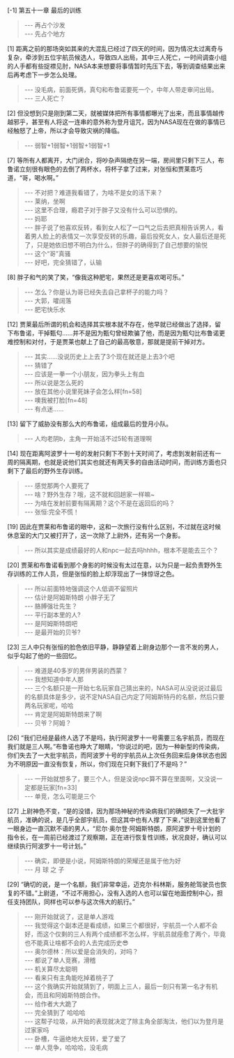 
[-1] 第五十一章 最后的训练
>--- 再占个沙发<br>
>--- 先占个地方<br>

[1] 距离之前的那场突如其来的大混乱已经过了四天的时间，因为情况太过离奇与复杂，牵涉到五位宇航员候选人，导致四人出局，其中三人死亡，一时间调查小组的人手都有些捉襟见肘，NASA本来想要将事情暂时先压下去，等到调查结果出来后再考虑下一步怎么处理。
>--- 没毛病，前面死俩，真匂和布鲁诺要死一个，中年人带走审问出局。<br>
>--- 三人死亡？<br>

[2] 但没想到只是刚到第二天，就被媒体把所有事情都曝光了出来，而且事情越传越邪乎，甚至有人将这一连串的意外称为登月诅咒，因为NASA现在在做的事情已经触怒了上帝，所以才会导致灾祸的降临。
>--- 弱智+1弱智+1弱智+1弱智+1<br>

[7] 等所有人都离开，大门闭合，将吵杂声隔绝在另一端，房间里只剩下三人，布鲁诺立刻很有眼色的去倒了两杯水，将杯子拿了过来，对张恒和贾莱乖巧道，“哥，喝水啊。”
>--- 不对把？难道我看错了，为啥不是女的活下来？<br>
>--- 莱纳，坐啊<br>
>--- 这里不合理，瘾君子对于胖子又没有什么可以恐惧的。<br>
>--- 妈耶<br>
>--- 胖子说了他喜欢反转，看到女人松了一口气之后去把真相告诉男人，看着男人脸上的表情又一次享受反转的乐趣，最后投死女人，女人最后还是死了，只是她依旧想不明白为什么，但胖子的确得到了自己想要的愉悦<br>
>--- 这个“哥”真骚<br>
>--- 好吧，完全猜错了，认输<br>

[8] 胖子和气的笑了笑，“像我这种肥宅，果然还是更喜欢喝可乐。”
>--- 怎么？你是认为哥已经失去自己拿杯子的能力吗？<br>
>--- 大郭，嚯阔落<br>
>--- 肥宅快乐水<br>

[12] 贾莱最后所谓的机会和选择其实根本就不存在，他早就已经做出了选择，留下布鲁诺，干掉甄匂……并不是因为甄匂曾经欺骗了他，而是因为甄匂比布鲁诺更难控制和对付，于是贾莱也献上了自己的最高敬意，那就是提前干掉对方。
>--- 其实……没说历史上上去了3个现在就还是上去3个吧<br>
>--- 猜错了<br>
>--- 应该是一拳一个小朋友，因为拳头上有血<br>
>--- 所以说是怎么死的<br>
>--- 放在其他小说里死妹子会怎么样[fn=58]<br>
>--- 噢我被打脸[fn=48]<br>
>--- 有点迷……<br>

[13] 留下了威胁没有那么大的布鲁诺，组成最后的登月小队。
>--- 人均老阴b，主角一开始活不过5轮有道理啊<br>

[14] 现在距离阿波罗十一号的发射只剩下不到十天时间了，考虑到发射前还有一周的隔离期，也就是说他们其实也就还有两天多的自由活动时间，而训练方面也只剩下了最后的野外生存训练。
>--- 感觉那两个人要死了<br>
>--- 啥？野外生存？哦，这不就和回趟家一样嘛~<br>
>--- 为啥在发射前要有隔离期？这个不是在返回后的吗？<br>
>--- 张恒:完全不慌！<br>

[19] 因此在贾莱和布鲁诺的眼中，这和一次旅行没有什么区别，不过就在这时候休息室的大门又被打开了，这一次除了上尉外，还有另一个身影。
>--- 所以其实是成绩最好的人和npc一起去吗hhhh，根本不是能去三个？<br>

[20] 贾莱和布鲁诺看到那个身影的时候没有太过在意，以为只是一起负责野外生存训练的工作人员，但是张恒的脸上却浮现出了一抹惊讶之色。
>--- 所以前面特地强调这个人低调不留照片<br>
>--- 估计是阿姆斯特朗 小胖子无了<br>
>--- 胳膊强壮先生？<br>
>--- 平行副本里的人?<br>
>--- 是阿姆斯特朗吧<br>
>--- 是最开始的贝爷?<br>

[23] 三人中只有张恒的脸色依旧平静，静静望着上尉身边那个一言不发的男人，似乎勾起了他的一些回忆。
>--- 难道是40多岁的男伴男装的西蒙？<br>
>--- 我想知道中年人那<br>
>--- 三个名额只是一开始七名玩家自己猜出来的，NASA可从没说说过最后的名额具体是多少，说不定NASA自己内定了阿姆斯特丹的名额，然后只要两名玩家呢，哈哈<br>
>--- 肯定是阿姆斯特朗来了啊<br>
>--- 贝爷？阿姆？<br>

[26] “我们已经是最终人选了不是吗，执行阿波罗十一号需要三名宇航员，而现在我们就是三人啊。”布鲁诺也睁大了眼睛，“你说过的吧，因为一种新型的传染病，你们失去了一大批宇航员，而阿波罗十号的宇航员从上次任务回来后身体状态也因为不明原因一直没有恢复，所以，你们现在只剩下我们了不是吗？”
>--- 一开始就想多了，要三个人，但是没说npc算不算在里面啊，又没说一定都是玩家[fn=33]<br>
>--- 单竞，怎么可能是三个<br>

[27] 上尉神色不变，“是的没错，因为那场神秘的传染病我们的确损失了一大批宇航员，准确的说，是几乎全部宇航员，但这其中也有人撑了下来，”说到这里他看了一眼身边一直沉默不语的男人，“尼尔·奥尔登·阿姆斯特朗，原阿波罗十号计划的指令长，在一周前已经渡过了观察期，正在进行恢复性训练，状况良好，确认可以继续执行阿波罗十一号计划。”
>--- 确实，即便是小说，阿姆斯特朗的荣耀还是属于他为好<br>
>--- 月 球 之 子<br>

[29] “确切的说，是一个名额，我们非常幸运，迈克尔·科林斯，服务舱驾驶员也恢复的不错。”上尉道，“不过不用担心，没有入选的人也可以留在地面控制中心，担任支持团队，同样也可以参与这次伟大的航行。”
>--- 刚开始就说了，这是单人游戏<br>
>--- 我觉得这个副本还是看成绩，如果三个都很好，宇航员一个人都不会好，而这个仅剩的三人有两个成绩都不怎么样，宇航员就痊愈了两个，毕竟也不能真让啥都不会的人去完成历史😎<br>
>--- 奥尔德林：所以爱是会消失的，对吗？<br>
>--- 都说了单人竞赛，滑稽<br>
>--- 机关算尽太聪明<br>
>--- 看来只有主角能吃掉着桃子了<br>
>--- 这个我确实开始就猜到了，明面上三人，最后一刻只有第一名才有机会，而且和阿姆斯特朗合作。<br>
>--- 给作者大大跪了<br>
>--- 完全猜到了 哈哈哈<br>
>--- 这帮子垃圾，从开始的表现就决定了除主角全部淘汰，他们以为登月是过家家吗<br>
>--- 卧槽，牛逼绝地大反转，爱了爱了<br>
>--- 单人竞争，哈哈哈，没毛病<br>
